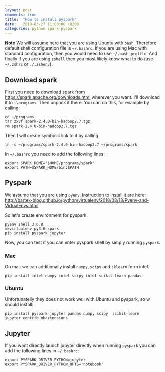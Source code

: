 ```yaml
---
layout: post
comments: true
title:  "How to install pyspark"
date:   2019-03-27 11:00:00 +0200
categories: python spark pyspark
---
```



__Note__ We will assume here that you are using Ubuntu with `bash`. Therefore default shell
configuration file is `~/.bashrc`. If you are using Mac with standard configuration, then you would
need to use `~/.bash_profile`. And finally if you are using `zshell` then you most likely know what
to do (use `~/.zshrc` or `./.zshenv`).

## Download spark

First you need to download spark from 
<https://spark.apache.org/downloads.html>
wherever you want. I'll download it to `~\programs`. Then unpack it there. You can do this, for 
example by calling:
``` shell
cd ~/programs
tar zxvf spark-2.4.0-bin-hadoop2.7.tgz 
rm spark-2.4.0-bin-hadoop2.7.tgz 
```

Then I will create symbolic link to it by calling 

``` shell
ln -s ~/programs/spark-2.4.0-bin-hadoop2.7 ~/programs/spark
```

In `~/.bashrc` you need to add the following lines:

``` shell
export SPARK_HOME="$HOME/programs/spark"
export PATH=$SPARK_HOME/bin:$PATH
```


## Pyspark

We assume that you are using `pyenv`. Instruction to install it are here:
<http://bartek-blog.github.io/python/virtualenv/2018/08/18/Pyenv-and-VirtualEnvs.html>

So let's create environment for pyspark.

``` shell
pyenv shell 3.6.8
mkvirtualenv py3.6-spark
pip install pyspark jupyter
```

Now, you can test if you can enter pyspark shell by simply running `pyspark`.

### Mac

On mac we can additionally install `numpy`, `scipy` and `sklearn` form intel.
``` shell
pip install intel-numpy intel-scipy intel-scikit-learn pandas
```

### Ubuntu
Unfortunatelly they does not work well with Ubuntu and pyspark, so w should install:
``` shell
pip install pyspark jupyter pandas numpy scipy  scikit-learn jupyter_contrib_nbextensions
```


## Jupyter

If you want directly launch jupyter directly when running `pyspark` you can add the following lines
in `~/.bashrc`:

``` shell
export PYSPARK_DRIVER_PYTHON=jupyter
export PYSPARK_DRIVER_PYTHON_OPTS='notebook'
```

<!-- ## Hadoop -->

<!-- Download hadoop 2.8 from  -->
<!-- <http://archive.apache.org/dist/hadoop/common/hadoop-2.8.0/hadoop-2.8.0.tar.gz> -->
<!-- into `~/progrmas` directory. -->

<!-- ``` shell -->
<!-- cd ~/programs -->
<!-- tar zxvf hadoop-2.8.0.tar.gz -->
<!-- rm hadoop-2.8.0.tar.gz -->
<!-- ln -s ~/programs/hadoop-2.8.0 ~/programs/hadoop -->
<!-- ``` -->

<!-- Then add -->

<!-- ``` shell -->
<!-- export HADOOP_HOME=~/programs/hadoop -->
<!-- ``` -->
<!-- into `~/.bashrc`. -->
